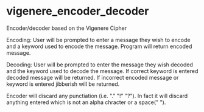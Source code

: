 # vigenere_encoder_decoder
Encoder/decoder based on the Vigenere Cipher

Encoding:
User will be prompted to enter a message they wish to encode and a keyword used to encode the message.
Program will return encoded message.

Decoding:
User will be prompted to enter the message they wish decoded and the keyword used to decode the message.
If correct keyword is entered decoded message will be returned.
If incorrect encoded message or keyword is entered jibberish will be returned.

Encoder will discard any punctiation (i.e. "." "!" "?").  In fact it will discard anything entered which is not an alpha chracter or a space(" ").
